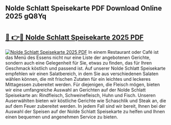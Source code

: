 ## Nolde Schlatt Speisekarte PDF Download Online 2025 gQ8Yq

# <h2><a href="http://gc6phd.nevu.top/?p=Nolde+Schlatt+Speisekarte">🔗 👉🔴 Nolde Schlatt Speisekarte 2025 PDF</a></h2>

[![Nolde Schlatt Speisekarte 2025 PDF](https://i.imgur.com/dBaPXMq.png)](http://gc6phd.nevu.top/?p=Nolde+Schlatt+Speisekarte)
In einem Restaurant oder Café ist das Menü des Essens nicht nur eine Liste der angebotenen Gerichte, sondern auch eine Gelegenheit für Sie, etwas zu finden, das für Ihren Geschmack köstlich und passend ist. Auf unserer Nolde Schlatt Speisekarte empfehlen wir einen Salatbereich, in dem Sie aus verschiedenen Salaten wählen können, die mit frischen Zutaten für ein leichtes und leckeres Mittagessen zubereitet werden. Für diejenigen, die Fleisch mögen, bieten wir eine umfangreiche Auswahl an Gerichten auf der Nolde Schlatt Speisekarte an: Rindfleisch, Schweinefleisch, Huhn und Fisch. Unseren Auserwählten bieten wir köstliche Gerichte wie Schaschlik und Steak an, die auf dem Feuer zubereitet werden. In jedem Fall sind wir bereit, Ihnen bei der Auswahl der Speisen auf der Nolde Schlatt Speisekarte zu helfen und Ihnen einen bequemen und angenehmen Service zu bieten.
